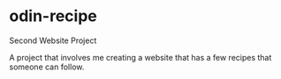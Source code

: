 # odin-recipe
Second Website Project

A project that involves me creating a website that has a few recipes that someone can follow.
